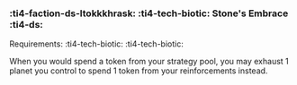 ### :ti4-faction-ds-ltokkkhrask: :ti4-tech-biotic: **Stone's Embrace** :ti4-ds:

Requirements: :ti4-tech-biotic: :ti4-tech-biotic:

When you would spend a token from your strategy pool, you may exhaust 1 planet you control to spend 1 token from your reinforcements instead.

